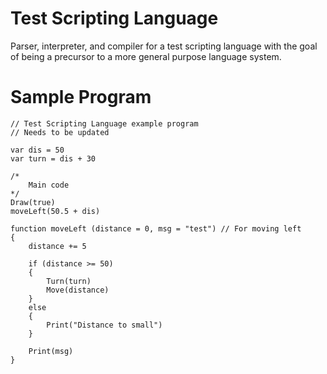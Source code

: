 # Test Scripting Language
Parser, interpreter, and compiler for a test scripting language with the goal of being a precursor to a more general purpose language system.

# Sample Program
```
// Test Scripting Language example program
// Needs to be updated

var dis = 50
var turn = dis + 30

/*
	Main code
*/
Draw(true) 
moveLeft(50.5 + dis)

function moveLeft (distance = 0, msg = "test") // For moving left
{
	distance += 5
	
	if (distance >= 50)
	{
		Turn(turn)
		Move(distance)
	} 
	else 
	{
		Print("Distance to small")
	}
	
	Print(msg)
}
```